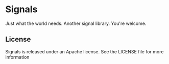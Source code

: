 # Signals

Just what the world needs. Another signal library. You're welcome.

## License

Signals is released under an Apache license. See the LICENSE file for more information
